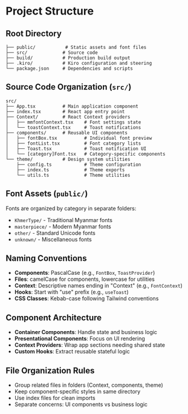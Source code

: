 # Project Structure

## Root Directory
```
├── public/           # Static assets and font files
├── src/             # Source code
├── build/           # Production build output
├── .kiro/           # Kiro configuration and steering
└── package.json     # Dependencies and scripts
```

## Source Code Organization (`src/`)
```
src/
├── App.tsx          # Main application component
├── index.tsx        # React app entry point
├── Context/         # React Context providers
│   ├── mmfontContext.tsx    # Font settings state
│   └── toastContext.tsx     # Toast notifications
├── components/      # Reusable UI components
│   ├── fontBox.tsx          # Individual font preview
│   ├── fontList.tsx         # Font category lists
│   ├── Toast.tsx            # Toast notification UI
│   └── [category]Font.tsx   # Category-specific components
└── theme/           # Design system utilities
    ├── config.ts            # Theme configuration
    ├── index.ts             # Theme exports
    └── utils.ts             # Theme utilities
```

## Font Assets (`public/`)
Fonts are organized by category in separate folders:
- `KhmerType/` - Traditional Myanmar fonts
- `masterpiece/` - Modern Myanmar fonts  
- `other/` - Standard Unicode fonts
- `unknown/` - Miscellaneous fonts

## Naming Conventions
- **Components**: PascalCase (e.g., `FontBox`, `ToastProvider`)
- **Files**: camelCase for components, lowercase for utilities
- **Context**: Descriptive names ending in "Context" (e.g., `FontContext`)
- **Hooks**: Start with "use" prefix (e.g., `useToast`)
- **CSS Classes**: Kebab-case following Tailwind conventions

## Component Architecture
- **Container Components**: Handle state and business logic
- **Presentational Components**: Focus on UI rendering
- **Context Providers**: Wrap app sections needing shared state
- **Custom Hooks**: Extract reusable stateful logic

## File Organization Rules
- Group related files in folders (Context, components, theme)
- Keep component-specific styles in same directory
- Use index files for clean imports
- Separate concerns: UI components vs business logic